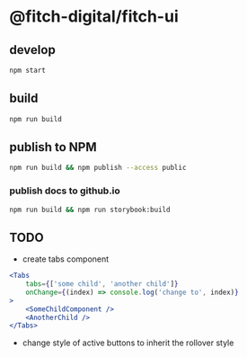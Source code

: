 @fitch-digital/fitch-ui
======

## develop
```bash
npm start
```

## build
```bash
npm run build
```

## publish to NPM
```bash
npm run build && npm publish --access public
```

### publish docs to github.io
```bash
npm run build && npm run storybook:build
```


## TODO
* create tabs component
```jsx
<Tabs
    tabs={['some child', 'another child']}
    onChange={(index) => console.log('change to', index)}
>
    <SomeChildComponent />
    <AnotherChild />
</Tabs>
```
* change style of active buttons to inherit the rollover style
